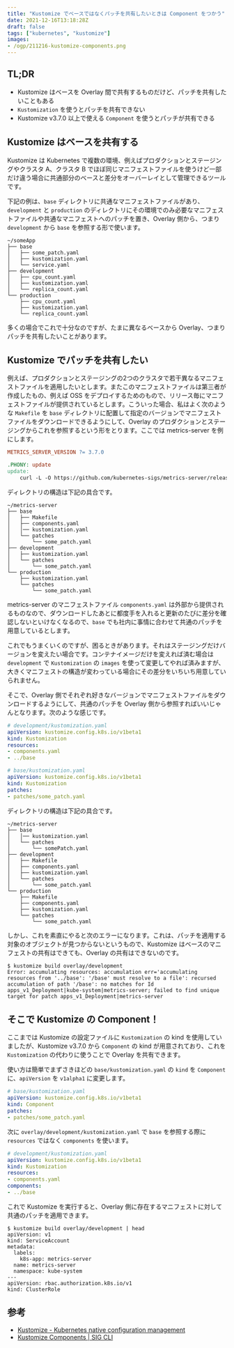 ```yaml
---
title: "Kustomize でベースではなくパッチを共有したいときは Component をつかう"
date: 2021-12-16T13:18:28Z
draft: false
tags: ["kubernetes", "kustomize"]
images:
- /ogp/211216-kustomize-components.png
---
```


## TL;DR

- Kustomize はベースを Overlay 間で共有するものだけど、パッチを共有したいこともある
- `Kustomization` を使うとパッチを共有できない
- Kustomize v3.7.0 以上で使える `Component` を使うとパッチが共有できる

## Kustomize はベースを共有する

Kustomize は Kubernetes で複数の環境、例えばプロダクションとステージングやクラスタ A、クラスタ B でほぼ同じマニフェストファイルを使うけど一部だけ違う場合に共通部分のベースと差分をオーバーレイとして管理できるツールです。

下記の例は、`base` ディレクトリに共通なマニフェストファイルがあり、`development` と `production` のディレクトリにその環境でのみ必要なマニフェストファイルや共通なマニフェストへのパッチを置き、Overlay 側から、つまり `development` から `base` を参照する形で使います。

```
~/someApp
├── base
│   ├── some_patch.yaml
│   ├── kustomization.yaml
│   └── service.yaml
├── development
│   ├── cpu_count.yaml
│   ├── kustomization.yaml
│   └── replica_count.yaml
└── production
    ├── cpu_count.yaml
    ├── kustomization.yaml
    └── replica_count.yaml
```

多くの場合でこれで十分なのですが、たまに異なるベースから Overlay、つまりパッチを共有したいことがあります。

## Kustomize でパッチを共有したい

例えば、プロダクションとステージングの2つのクラスタで若干異なるマニフェストファイルを適用したいとします。またこのマニフェストファイルは第三者が作成したもの、例えば OSS をデプロイするためのもので、リリース毎にマニフェストファイルが提供されているとします。こういった場合、私はよく次のような `Makefile` を `base` ディレクトリに配置して指定のバージョンでマニフェストファイルをダウンロードできるようにして、Overlay のプロダクションとステージングからこれを参照するという形をとります。ここでは metrics-server を例にします。

```makefile
METRICS_SERVER_VERSION ?= 3.7.0

.PHONY: update
update:
	curl -L -O https://github.com/kubernetes-sigs/metrics-server/releases/download/metrics-server-helm-chart-$(METRICS_SERVER_VERSION)/components.yaml
```

ディレクトリの構造は下記の具合です。

```
~/metrics-server
├── base
│   ├── Makefile
│   ├── components.yaml
│   │── kustomization.yaml
│   └── patches
│       └── some_patch.yaml
├── development
│   ├── kustomization.yaml
│   └── patches
│       └── some_patch.yaml
└── production
    ├── kustomization.yaml
    └── patches
        └── some_patch.yaml
```

metrics-server のマニフェストファイル `components.yaml` は外部から提供されるものなので、ダウンロードしたあとに都度手を入れると更新のたびに差分を確認しないといけなくなるので、`base` でも社内に事情に合わせて共通のパッチを用意しているとします。

これでもうまくいくのですが、困るときがあります。それはステージングだけバージョンを変えたい場合です。コンテナイメージだけを変えれば済む場合は `development` で `Kustomization` の `images` を使って変更してやれば済みますが、大きくマニフェストの構造が変わっている場合にその差分をいちいち用意していられません。

そこで、Overlay 側でそれぞれ好きなバージョンでマニフェストファイルをダウンロードするようにして、共通のパッチを Overlay 側から参照すればいいじゃんとなります。次のような感じです。

```yaml
# development/kustomization.yaml
apiVersion: kustomize.config.k8s.io/v1beta1
kind: Kustomization
resources:
- components.yaml
- ../base
```

```yaml
# base/kustomization.yaml
apiVersion: kustomize.config.k8s.io/v1beta1
kind: Kustomization
patches:
- patches/some_patch.yaml
```

ディレクトリの構造は下記の具合です。

```
~/metrics-server
├── base
│   │── kustomization.yaml
│   └── patches
│       └── somePatch.yaml
├── development
│   ├── Makefile
│   ├── components.yaml
│   ├── kustomization.yaml
│   └── patches
│       └── some_patch.yaml
└── production
    ├── Makefile
    ├── components.yaml
    ├── kustomization.yaml
    └── patches
        └── some_patch.yaml
```

しかし、これを素直にやると次のエラーになります。これは、パッチを適用する対象のオブジェクトが見つからないというもので、Kustomize はベースのマニフェストの共有はできても、Overlay の共有はできないのです。

```
$ kustomize build overlay/development
Error: accumulating resources: accumulation err='accumulating resources from '../base': '/base' must resolve to a file': recursed accumulation of path '/base': no matches for Id apps_v1_Deployment|kube-system|metrics-server; failed to find unique target for patch apps_v1_Deployment|metrics-server
```

## そこで Kustomize の Component！

ここまでは Kustomize の設定ファイルに `Kustomization` の kind を使用していましたが、Kustomize v3.7.0 から `Component` の kind が用意されており、これを `Kustomization` の代わりに使うことで Overlay を共有できます。

使い方は簡単でまずさきほどの `base/kustomization.yaml` の `kind` を `Component` に、`apiVersion` を `v1alpha1` に変更します。

```yaml
# base/kustomization.yaml
apiVersion: kustomize.config.k8s.io/v1beta1
kind: Component
patches:
- patches/some_patch.yaml
```

次に `overlay/development/kustomization.yaml` で `base` を参照する際に `resources` ではなく `components` を使います。

```yaml
# development/kustomization.yaml
apiVersion: kustomize.config.k8s.io/v1beta1
kind: Kustomization
resources:
- components.yaml
components:
- ../base
```

これで Kustomize を実行すると、Overlay 側に存在するマニフェストに対して共通のパッチを適用できます。

```
$ kustomize build overlay/development | head
apiVersion: v1
kind: ServiceAccount
metadata:
  labels:
    k8s-app: metrics-server
  name: metrics-server
  namespace: kube-system
---
apiVersion: rbac.authorization.k8s.io/v1
kind: ClusterRole
```

## 参考

- [Kustomize \- Kubernetes native configuration management](https://kustomize.io/)
- [Kustomize Components \| SIG CLI](https://kubectl.docs.kubernetes.io/guides/config_management/components/)
